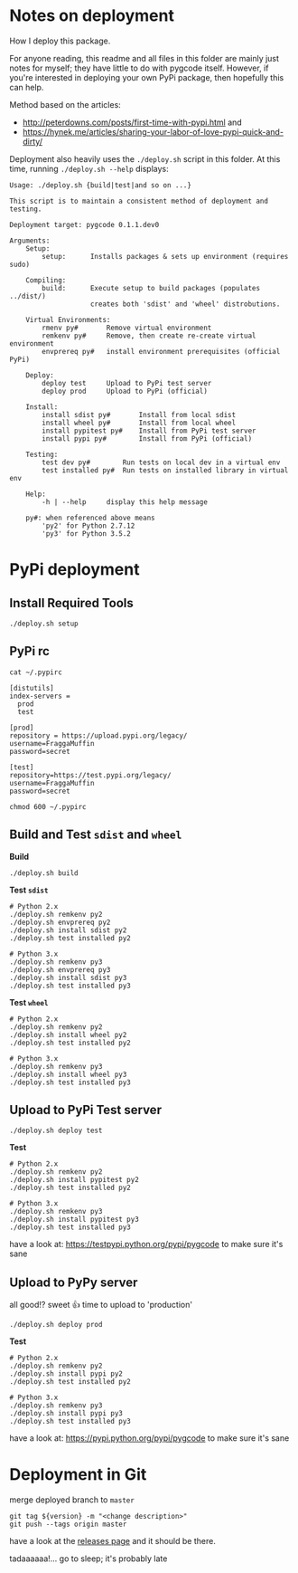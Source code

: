 # Notes on deployment

How I deploy this package.

For anyone reading, this readme and all files in this folder are mainly just
notes for myself; they have little to do with pygcode itself.
However, if you're interested in deploying your own PyPi package, then hopefully
this can help.

Method based on the articles:

  * http://peterdowns.com/posts/first-time-with-pypi.html and
  * https://hynek.me/articles/sharing-your-labor-of-love-pypi-quick-and-dirty/


Deployment also heavily uses the `./deploy.sh` script in this folder.
At this time, running `./deploy.sh --help` displays:

```
Usage: ./deploy.sh {build|test|and so on ...}

This script is to maintain a consistent method of deployment and testing.

Deployment target: pygcode 0.1.1.dev0

Arguments:
    Setup:
        setup:      Installs packages & sets up environment (requires sudo)

    Compiling:
        build:      Execute setup to build packages (populates ../dist/)
                    creates both 'sdist' and 'wheel' distrobutions.

    Virtual Environments:
        rmenv py#       Remove virtual environment
        remkenv py#     Remove, then create re-create virtual environment
        envprereq py#   install environment prerequisites (official PyPi)

    Deploy:
        deploy test     Upload to PyPi test server
        deploy prod     Upload to PyPi (official)

    Install:
        install sdist py#       Install from local sdist
        install wheel py#       Install from local wheel
        install pypitest py#    Install from PyPi test server
        install pypi py#        Install from PyPi (official)

    Testing:
        test dev py#        Run tests on local dev in a virtual env
        test installed py#  Run tests on installed library in virtual env

    Help:
        -h | --help     display this help message

    py#: when referenced above means
        'py2' for Python 2.7.12
        'py3' for Python 3.5.2
```

# PyPi deployment

## Install Required Tools

`./deploy.sh setup`

## PyPi rc

`cat ~/.pypirc`

```
[distutils]
index-servers =
  prod
  test

[prod]
repository = https://upload.pypi.org/legacy/
username=FraggaMuffin
password=secret

[test]
repository=https://test.pypi.org/legacy/
username=FraggaMuffin
password=secret
```

`chmod 600 ~/.pypirc`


## Build and Test `sdist` and `wheel`

**Build**
```
./deploy.sh build
```

**Test `sdist`**
```
# Python 2.x
./deploy.sh remkenv py2
./deploy.sh envprereq py2
./deploy.sh install sdist py2
./deploy.sh test installed py2

# Python 3.x
./deploy.sh remkenv py3
./deploy.sh envprereq py3
./deploy.sh install sdist py3
./deploy.sh test installed py3
```

**Test `wheel`**
```
# Python 2.x
./deploy.sh remkenv py2
./deploy.sh install wheel py2
./deploy.sh test installed py2

# Python 3.x
./deploy.sh remkenv py3
./deploy.sh install wheel py3
./deploy.sh test installed py3
```


## Upload to PyPi Test server

```
./deploy.sh deploy test
```

**Test**
```
# Python 2.x
./deploy.sh remkenv py2
./deploy.sh install pypitest py2
./deploy.sh test installed py2

# Python 3.x
./deploy.sh remkenv py3
./deploy.sh install pypitest py3
./deploy.sh test installed py3
```

have a look at:
https://testpypi.python.org/pypi/pygcode
to make sure it's sane


## Upload to PyPy server

all good!? sweet :+1: time to upload to 'production'

```
./deploy.sh deploy prod
```

**Test**
```
# Python 2.x
./deploy.sh remkenv py2
./deploy.sh install pypi py2
./deploy.sh test installed py2

# Python 3.x
./deploy.sh remkenv py3
./deploy.sh install pypi py3
./deploy.sh test installed py3
```

have a look at:
https://pypi.python.org/pypi/pygcode
to make sure it's sane


# Deployment in Git

merge deployed branch to `master`

```
git tag ${version} -m "<change description>"
git push --tags origin master
```

have a look at the [releases page](https://github.com/fragmuffin/pygcode/releases) and it should be there.

tadaaaaaa!... go to sleep; it's probably late
